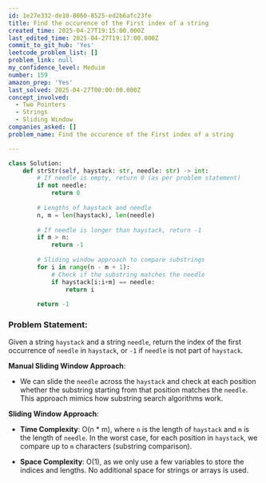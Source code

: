 ```yaml
---
id: 1e27e332-de10-8060-8525-ed2b6afc23fe
title: Find the occurence of the First index of a string
created_time: 2025-04-27T19:15:00.000Z
last_edited_time: 2025-04-27T19:17:00.000Z
commit_to_git_hub: 'Yes'
leetcode_problem_list: []
problem_link: null
my_confidence_level: Meduim
number: 159
amazon_prep: 'Yes'
last_solved: 2025-04-27T00:00:00.000Z
concept_involved:
  - Two Pointers
  - Strings
  - Sliding Window
companies_asked: []
problem_name: Find the occurence of the First index of a string

---
```


```python
class Solution:
    def strStr(self, haystack: str, needle: str) -> int:
        # If needle is empty, return 0 (as per problem statement)
        if not needle:
            return 0
        
        # Lengths of haystack and needle
        n, m = len(haystack), len(needle)
        
        # If needle is longer than haystack, return -1
        if m > n:
            return -1
        
        # Sliding window approach to compare substrings
        for i in range(n - m + 1):
            # Check if the substring matches the needle
            if haystack[i:i+m] == needle:
                return i
        
        return -1

```

### Problem Statement:

Given a string `haystack` and a string `needle`, return the index of the first occurrence of `needle` in `haystack`, or `-1` if `needle` is not part of `haystack`.

**Manual Sliding Window Approach**:

*   We can slide the `needle` across the `haystack` and check at each position whether the substring starting from that position matches the `needle`. This approach mimics how substring search algorithms work.

**Sliding Window Approach**:

*   **Time Complexity**: O(n \* m), where `n` is the length of `haystack` and `m` is the length of `needle`. In the worst case, for each position in `haystack`, we compare up to `m` characters (substring comparison).

*   **Space Complexity**: O(1), as we only use a few variables to store the indices and lengths. No additional space for strings or arrays is used.
